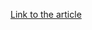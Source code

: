 [Link to the article](https://team-cymru.com/blog/2021/03/15/fin8-badhatch-threat-indicator-enrichment/)
